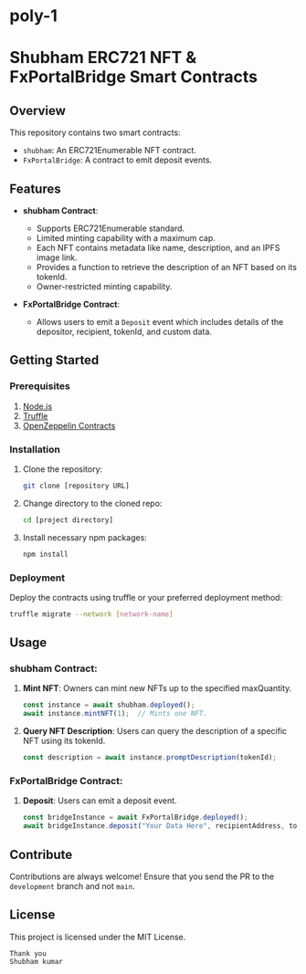 # poly-1
# Shubham ERC721 NFT & FxPortalBridge Smart Contracts

## Overview

This repository contains two smart contracts:

- `shubham`: An ERC721Enumerable NFT contract.
- `FxPortalBridge`: A contract to emit deposit events.

## Features

- **shubham Contract**:
  - Supports ERC721Enumerable standard.
  - Limited minting capability with a maximum cap.
  - Each NFT contains metadata like name, description, and an IPFS image link.
  - Provides a function to retrieve the description of an NFT based on its tokenId.
  - Owner-restricted minting capability.

- **FxPortalBridge Contract**:
  - Allows users to emit a `Deposit` event which includes details of the depositor, recipient, tokenId, and custom data.

## Getting Started

### Prerequisites

1. [Node.js](https://nodejs.org/)
2. [Truffle](https://www.trufflesuite.com/)
3. [OpenZeppelin Contracts](https://github.com/OpenZeppelin/openzeppelin-contracts)

### Installation

1. Clone the repository:
   ```bash
   git clone [repository URL]
   ```

2. Change directory to the cloned repo:
   ```bash
   cd [project directory]
   ```

3. Install necessary npm packages:
   ```bash
   npm install
   ```

### Deployment

Deploy the contracts using truffle or your preferred deployment method:

```bash
truffle migrate --network [network-name]
```

## Usage

### shubham Contract:

1. **Mint NFT**:
   Owners can mint new NFTs up to the specified maxQuantity.
   ```javascript
   const instance = await shubham.deployed();
   await instance.mintNFT(1);  // Mints one NFT.
   ```

2. **Query NFT Description**:
   Users can query the description of a specific NFT using its tokenId.
   ```javascript
   const description = await instance.promptDescription(tokenId);
   ```

### FxPortalBridge Contract:

1. **Deposit**:
   Users can emit a deposit event.
   ```javascript
   const bridgeInstance = await FxPortalBridge.deployed();
   await bridgeInstance.deposit("Your Data Here", recipientAddress, tokenId);
   ```

## Contribute

Contributions are always welcome! Ensure that you send the PR to the `development` branch and not `main`.

## License

This project is licensed under the MIT License.
```
Thank you
Shubham kumar
